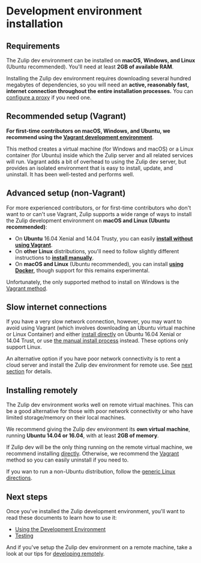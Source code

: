 # Development environment installation

## Requirements

The Zulip dev environment can be installed on **macOS, Windows, and Linux**
(Ubuntu recommended). You'll need at least **2GB of available RAM**.

Installing the Zulip dev environment requires downloading several hundred
megabytes of dependencies, so you will need an **active, reasonably fast,
internet connection throughout the entire installation processes.** You can
[configure a proxy][configure-proxy] if you need one.

## Recommended setup (Vagrant)

**For first-time contributors on macOS, Windows, and Ubuntu, we recommend using
the [Vagrant development environment][install-vagrant]**.

This method creates a virtual machine (for Windows and macOS) or a Linux
container (for Ubuntu) inside which the Zulip server and all related services
will run. Vagrant adds a bit of overhead to using the Zulip dev server, but
provides an isolated environment that is easy to install, update, and
uninstall. It has been well-tested and performs well.

## Advanced setup (non-Vagrant)

For more experienced contributors, or for first-time contributors who don't
want to or can't use Vagrant, Zulip supports a wide range of ways to install
the Zulip development environment on **macOS and Linux (Ubuntu
recommended)**:

* On **Ubuntu** 16.04 Xenial and 14.04 Trusty, you can easily **[install
  without using Vagrant][install-direct]**.
* On **other Linux** distributions, you'll need to follow slightly different
  instructions to **[install manually][install-generic]**.
* On **macOS and Linux** (Ubuntu recommended), you can install **[using
  Docker][install-docker]**, though support for this remains experimental.

Unfortunately, the only supported method to install on Windows is the [Vagrant
method][install-vagrant].

## Slow internet connections

If you have a very slow network connection, however, you may want to avoid
using Vagrant (which involves downloading an Ubuntu virtual machine or Linux
Container) and either [install directly][install-direct] on Ubuntu 16.04 Xenial
or 14.04 Trust, or use [the manual install process][install-generic] instead.
These options only support Linux.

An alternative option if you have poor network connectivity is to rent a cloud
server and install the Zulip dev environment for remote use. See [next
section][self-install-remote] for details.

## Installing remotely

The Zulip dev environment works well on remote virtual machines. This can be a
good alternative for those with poor network connectivity or who have
limited storage/memory on their local machines.

We recommend giving the Zulip dev environment its **own virtual machine**, running
**Ubuntu 14.04 or 16.04**, with at least **2GB of memory**.

If Zulip dev will be the only thing running on the remote virtual machine, we
recommend installing [directly][install-direct]. Otherwise, we recommend the
[Vagrant][install-vagrant] method so you can easily uninstall if you need to.

If you wan to run a non-Ubuntu distribution, follow the [generic Linux
directions][install-generic].

## Next steps

Once you've installed the Zulip development environment, you'll want
to read these documents to learn how to use it:

* [Using the Development Environment][using-dev-env]
* [Testing][testing]

And if you've setup the Zulip dev environment on a remote machine, take a look
at our tips for [developing remotely][dev-remote].

[dev-remote]: dev-remote.html
[install-direct]: dev-setup-non-vagrant.html#installing-directly-on-ubuntu
[install-docker]: dev-setup-non-vagrant.html#using-docker-experimental
[install-generic]: dev-setup-non-vagrant.html#installing-manually-on-linux
[install-vagrant]: dev-env-first-time-contributors.html
[self-install-remote]: #installing-remotely
[self-slow-internet]: #slow-internet-connections
[configure-proxy]: dev-env-first-time-contributors.html#specifying-a-proxy
[using-dev-env]: using-dev-environment.html
[testing]: testing.html
